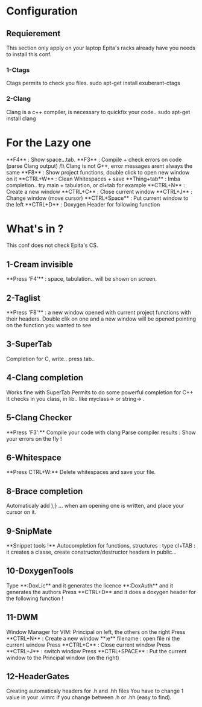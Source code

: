 <h1> Configuration </h1>

<h2>Requierement</h2>
This section only apply on your laptop  
Epita's racks already have you needs to  
install this conf.  

<h3>1-Ctags  </h3>
Ctags permits to check you files.  
sudo apt-get install exuberant-ctags  
  
<h3>2-Clang  </h3>
Clang is a c++ compiler, is necessary to  
quickfix your code..  
sudo apt-get install clang
  
<h1>For the Lazy one  </h1>
**F4** : Show space...tab.  
**F3** : Compile + check errors on code (parse Clang output)  
/!\ Clang is not G++, error messages arent always the same  
**F8** : Show project functions, double click to open new window on it  
**CTRL+W** : Clean Whitespaces + save  
**Thing+tab** : Imba completion.. try main + tabulation, or cl+tab for example  
**CTRL+N** : Create a new window  
**CTRL+C** : Close current window  
**CTRL+J** : Change window (move cursor)  
**CTRL+Space** : Put current window to the left  
**CTRL+D** : Doxygen Header for following function  

<h1>What's in ?</h1>

This conf does not check Epita's CS.  
  
<h2>1-Cream invisible  </h2>
**Press 'F4'** : space, tabulation.. will be  
shown on screen.  

<h2>2-Taglist  </h2>
**Press 'F8'** : a new window opened with current  
project functions with their headers. Double clik  
on one and a new window will be opened pointing on  
the function you wanted to see  

<h2>3-SuperTab</h2>
Completion for C, write.. press tab..  

<h2>4-Clang completion  </h2>
Works fine with SuperTab  
Permits to do some powerful completion for C++  
It checks in you class, in lib..  
like myclass-> or string-> .  

<h2>5-Clang Checker  </h2>
**Press 'F3':**  
Compile your code with clang  
Parse compiler results :  
Show your errors on the fly !  

<h2>6-Whitespace  </h2>
**Press CTRL+W:**  
Delete whitespaces and save your file.  

<h2>8-Brace completion  </h2>
Automaticaly add ),} ... when am opening  
one is written, and place your cursor on it.  

<h2>9-SnipMate  </h2>
**Snippet tools !**  
Autocompletion for functions, structures :  
type cl+TAB : it creates a classe, create constructor/destructor headers in  
public...  

<h2>10-DoxygenTools  </h2>
Type **:DoxLic** and it generates the licence  
**:DoxAuth** and it generates the authors  
Press **CTRL+D** and it does a doxygen header for the following function !  

<h2>11-DWM  </h2>
Window Manager for VIM: Principal on left, the others on the right  
Press **CTRL+N** : Create a new window  
**:e** filename : open file ni the current window  
Press **CTRL+C** : Close current window  
Press **CTRL+J** : switch window  
Press **CTRL+SPACE** : Put the current window to the Principal window (on the right)  

<h2>12-HeaderGates  </h2>
Creating automaticaly headers for .h and .hh files  
You have to change 1 value in your .vimrc if you change between  
.h or .hh (easy to find).  

